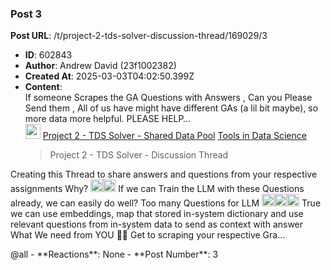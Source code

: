 ### Post 3
**Post URL**: /t/project-2-tds-solver-discussion-thread/169029/3
- **ID**: 602843
- **Author**: Andrew David (23f1002382)
- **Created At**: 2025-03-03T04:02:50.399Z
- **Content**:  
  If someone Scrapes the GA Questions with Answers , Can you Please Send them , All of us have might have different GAs (a lil bit maybe), so more data more helpful. PLEASE HELP…<aside class="quote quote-modified" data-post="1" data-topic="169045">
  <div class="title">
    <div class="quote-controls"></div>
    <img alt="" width="24" height="24" src="https://dub1.discourse-cdn.com/flex013/user_avatar/discourse.onlinedegree.iitm.ac.in/23f1002382/48/68945_2.png" class="avatar">
    <a href="https://discourse.onlinedegree.iitm.ac.in/t/project-2-tds-solver-shared-data-pool/169045">Project 2 - TDS Solver - Shared Data Pool</a> <a class="badge-category__wrapper " href="/c/courses/tds-kb/34"><span data-category-id="34" style="--category-badge-color: #0088CC; --category-badge-text-color: #FFFFFF; --parent-category-badge-color: #3AB54A;" data-parent-category-id="9" data-drop-close="true" class="badge-category --has-parent" title="This category is created to address subject-specific queries related to Tools in Data Science"><span class="badge-category__name">Tools in Data Science</span></span></a>
  </div>
  <blockquote>
    <a name="p-602891-project-2-tds-solver-discussion-thread-1" class="anchor" href="#p-602891-project-2-tds-solver-discussion-thread-1"></a>Project 2 - TDS Solver - Discussion Thread
<a name="p-602891-creating-this-thread-to-share-answers-and-questions-from-your-respective-assignments-2" class="anchor" href="#p-602891-creating-this-thread-to-share-answers-and-questions-from-your-respective-assignments-2"></a>Creating this Thread to share answers and questions from your respective assignments
<a name="p-602891-why-3" class="anchor" href="#p-602891-why-3"></a>Why? <img width="20" height="20" src="https://emoji.discourse-cdn.com/google/interrobang.png?v=12" title="interrobang" alt="interrobang" class="emoji"><img width="20" height="20" src="https://emoji.discourse-cdn.com/google/thinking.png?v=12" title="thinking" alt="thinking" class="emoji">
If we can Train the LLM with these Questions already, we can easily do well? 
<a name="p-602891-too-many-questions-for-llm-4" class="anchor" href="#p-602891-too-many-questions-for-llm-4"></a>Too many Questions for LLM <img width="20" height="20" src="https://emoji.discourse-cdn.com/google/nerd_face.png?v=12" title="nerd_face" alt="nerd_face" class="emoji"><img width="20" height="20" src="https://emoji.discourse-cdn.com/google/nerd_face.png?v=12" title="nerd_face" alt="nerd_face" class="emoji"><img width="20" height="20" src="https://emoji.discourse-cdn.com/google/nerd_face.png?v=12" title="nerd_face" alt="nerd_face" class="emoji">
True we can use embeddings, map that stored in-system dictionary and use relevant questions from in-system data to send as context with answer 
<a name="p-602891-what-we-need-from-you-5" class="anchor" href="#p-602891-what-we-need-from-you-5"></a>What We need from YOU 🫵🏽
Get to scraping your respective Gra…
  </blockquote>
</aside>
<span class="mention">@all</span>
- **Reactions**: None
- **Post Number**: 3

